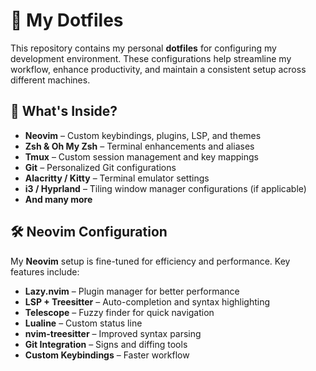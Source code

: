 # 🚀 My Dotfiles

This repository contains my personal **dotfiles** for configuring my development environment. These configurations help streamline my workflow, enhance productivity, and maintain a consistent setup across different machines.

## 📂 What's Inside?

- **Neovim** – Custom keybindings, plugins, LSP, and themes
- **Zsh & Oh My Zsh** – Terminal enhancements and aliases
- **Tmux** – Custom session management and key mappings
- **Git** – Personalized Git configurations
- **Alacritty / Kitty** – Terminal emulator settings
- **i3 / Hyprland** – Tiling window manager configurations (if applicable)
- **And many more**

## 🛠 Neovim Configuration

My **Neovim** setup is fine-tuned for efficiency and performance. Key features include:

- **Lazy.nvim** – Plugin manager for better performance
- **LSP + Treesitter** – Auto-completion and syntax highlighting
- **Telescope** – Fuzzy finder for quick navigation
- **Lualine** – Custom status line
- **nvim-treesitter** – Improved syntax parsing
- **Git Integration** – Signs and diffing tools
- **Custom Keybindings** – Faster workflow
